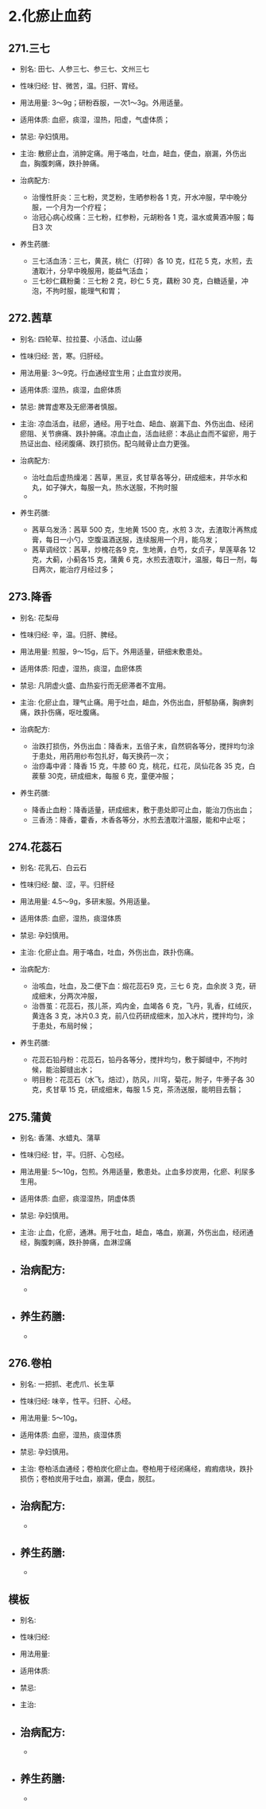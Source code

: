 # 2.化瘀止血药




## 271.三七

- 别名: 田七、人参三七、参三七、文州三七
- 性味归经: 甘、微苦，温。归肝、胃经。
- 用法用量: 3～9g；研粉吞服，一次1～3g。外用适量。
- 适用体质: 血瘀，痰湿，湿热，阳虚，气虚体质；
- 禁忌: 孕妇慎用。

- 主治: 散瘀止血，消肿定痛。用于咯血，吐血，衄血，便血，崩漏，外伤出血，胸腹刺痛，跌扑肿痛。
- 治病配方: 
  - 治慢性肝炎：三七粉，灵芝粉，生晒参粉各 1 克，开水冲服，早中晚分服，一个月为一个疗程；
  - 治冠心病心绞痛：三七粉，红参粉，元胡粉各 1 克，温水或黄酒冲服；每日3 次
  
- 养生药膳: 
  -  三七活血汤：三七，黄芪，桃仁（打碎）各 10 克，红花 5 克，水煎，去渣取汁，分早中晚服用，能益气活血；
  -  三七砂仁藕粉羹：三七粉 2 克，砂仁 5 克，藕粉 30 克，白糖适量，冲泡，不拘时服，能理气和胃；



## 272.茜草

- 别名: 四轮草、拉拉蔓、小活血、过山藤
- 性味归经: 苦，寒。归肝经。
- 用法用量: 3～9克。行血通经宜生用；止血宜炒炭用。
- 适用体质: 湿热，痰湿，血瘀体质
- 禁忌: 脾胃虚寒及无瘀滞者慎服。

- 主治: 凉血活血，祛瘀，通经。用于吐血、衄血、崩漏下血、外伤出血、经闭瘀阻、关节痹痛、跌扑肿痛。凉血止血，活血祛瘀：本品止血而不留瘀，用于热证出血、经闭腹痛、跌打损伤。配乌贼骨止血力更强。
- 治病配方: 
  - 治吐血后虚热燥渴：茜草，黑豆，炙甘草各等分，研成细末，井华水和丸，如子弹大，每服一丸，热水送服，不拘时服
  - 
  
- 养生药膳: 
  -  茜草乌发汤：茜草 500 克，生地黄 1500 克，水煎 3 次，去渣取汁再熬成膏，每日一小勺，空腹温酒送服，连续服用一个月，能乌发；
  -  茜草调经饮：茜草，炒槐花各9 克，生地黄，白芍，女贞子，旱莲草各 12 克，大蓟，小蓟各15 克，蒲黄 6 克，水煎去渣取汁，温服，每日一剂，每日两次，能治疗月经过多；


## 273.降香

- 别名: 花梨母
- 性味归经: 辛，温。归肝、脾经。
- 用法用量: 煎服，9～15g，后下。外用适量，研细末敷患处。

- 适用体质: 阳虚，湿热，痰湿，血瘀体质
- 禁忌: 凡阴虚火盛、血热妄行而无瘀滞者不宜用。

- 主治: 化瘀止血，理气止痛。用于吐血，衄血，外伤出血，肝郁胁痛，胸痹刺痛，跌扑伤痛，呕吐腹痛。
- 治病配方: 
  - 治跌打损伤，外伤出血：降香末，五倍子末，自然铜各等分，搅拌均匀涂于患处，用药用纱布包扎好，每天换药一次；
  - 治痧毒中肾：降香 15 克，牛膝 60 克，桃花，红花，凤仙花各 35 克，白蒺藜 30克，研成细末，每服 6 克，童便冲服；
  
- 养生药膳: 
  -  降香止血粉：降香适量，研成细末，敷于患处即可止血，能治刀伤出血；
  - 三香汤：降香，藿香，木香各等分，水煎去渣取汁温服，能和中止呕；



## 274.花蕊石

- 别名: 花乳石、白云石
- 性味归经: 酸、涩，平。归肝经
- 用法用量:  4.5～9g，多研末服。外用适量。
- 适用体质: 血瘀，湿热，痰湿体质
- 禁忌: 孕妇慎用。

- 主治: 化瘀止血。用于咯血，吐血，外伤出血，跌扑伤痛。

- 治病配方: 
  - 治咳血，吐血，及二便下血：煅花蕊石9 克，三七 6 克，血余炭 3 克，研成细末，分两次冲服，
  - 治唇茧：花蕊石，孩儿茶，鸡内金，血竭各 6 克，飞丹，乳香，红绒灰，黄连各 3 克，冰片0.3 克，前八位药研成细末，加入冰片，搅拌均匀，涂于患处，布局时候；
  
- 养生药膳: 
  -  花蕊石铅丹粉：花蕊石，铅丹各等分，搅拌均匀，敷于脚缝中，不拘时候，能治脚缝出水；
  -  明目粉：花蕊石（水飞，焙过），防风，川穹，菊花，附子，牛蒡子各 30 克，炙甘草 15 克，研成细末，每服 1.5 克，茶汤送服，能明目去翳；




## 275.蒲黄

- 别名: 香蒲、水蜡丸、蒲草
- 性味归经: 甘，平。归肝、心包经。
- 用法用量: 5～10g，包煎。外用适量，敷患处。止血多炒炭用，化瘀、利尿多生用。
- 适用体质: 血瘀，痰湿湿热，阴虚体质
- 禁忌: 孕妇慎用。

- 主治: 止血，化瘀，通淋。用于吐血，衄血，咯血，崩漏，外伤出血，经闭通经，胸腹刺痛，跌扑肿痛，血淋涩痛
- 治病配方: 
  - 
  - 
  
- 养生药膳: 
  -  
  -   





## 276.卷柏

- 别名: 一把抓、老虎爪、长生草
- 性味归经: 味辛，性平。归肝、心经。
- 用法用量: 5～10g。
- 适用体质: 血瘀，湿热，痰湿体质
- 禁忌: 孕妇慎用。

- 主治: 卷柏活血通经；卷柏炭化瘀止血。卷柏用于经闭痛经，瘕瘕痞块，跌扑损伤；卷柏炭用于吐血，崩漏，便血，脱肛。

- 治病配方: 
  - 
  - 
  
- 养生药膳: 
  -  
  -  





## 模板

- 别名: 
- 性味归经: 
- 用法用量: 
- 适用体质: 
- 禁忌: 

- 主治: 
- 治病配方: 
  - 
  - 
  
- 养生药膳: 
  -  
  -  
